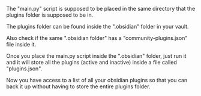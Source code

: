 The "main.py" script is supposed to be placed in the same directory that the plugins folder is supposed to be in.

The plugins folder can be found inside the ".obsidian" folder in your vault.

Also check if the same ".obsidian folder" has a "community-plugins.json" file inside it.

Once you place the main.py script inside the ".obsidian" folder, just run it and it will store all the plugins (active and inactive) inside a file called "plugins.json".

Now you have access to a list of all your obsidian plugins so that you can back it up without having to store the entire plugins folder.
